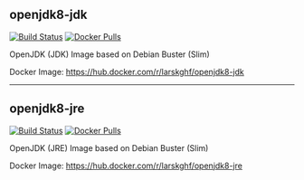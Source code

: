 ## openjdk8-jdk
[![Build Status](https://ci.kghf.io/buildStatus/icon?job=openjdk8)](https://ci.kghf.io/job/openjdk11/)
[![Docker Pulls](https://img.shields.io/docker/pulls/larskghf/openjdk8-jdk)](https://hub.docker.com/r/larskghf/openjdk8-jdk)

OpenJDK (JDK) Image based on Debian Buster (Slim)

Docker Image: https://hub.docker.com/r/larskghf/openjdk8-jdk

--- 

## openjdk8-jre
[![Build Status](https://ci.kghf.io/buildStatus/icon?job=openjdk8)](https://ci.kghf.io/job/openjdk11/)
[![Docker Pulls](https://img.shields.io/docker/pulls/larskghf/openjdk8-jre)](https://hub.docker.com/r/larskghf/openjdk8-jre)

OpenJDK (JRE) Image based on Debian Buster (Slim)

Docker Image: https://hub.docker.com/r/larskghf/openjdk8-jre
